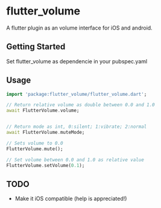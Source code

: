 # flutter_volume

A flutter plugin as an volume interface for iOS and android.

## Getting Started

Set flutter_volume as dependencie in your pubspec.yaml

## Usage

```dart
import 'package:flutter_volume/flutter_volume.dart';

// Return relative volume as double between 0.0 and 1.0
await FlutterVolume.volume;


// Return mode as int, 0:silent; 1:vibrate; 2:normal
await FlutterVolume.muteMode;

// Sets volume to 0.0
FlutterVolume.mute();

// Set volume between 0.0 and 1.0 as relative value
FlutterVolume.setVolume(0.1);

```

## TODO

- Make it iOS compatible (help is appreciated!)
